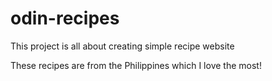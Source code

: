 # odin-recipes

This project is all about creating simple recipe website

These recipes are from the Philippines which I love the most!
